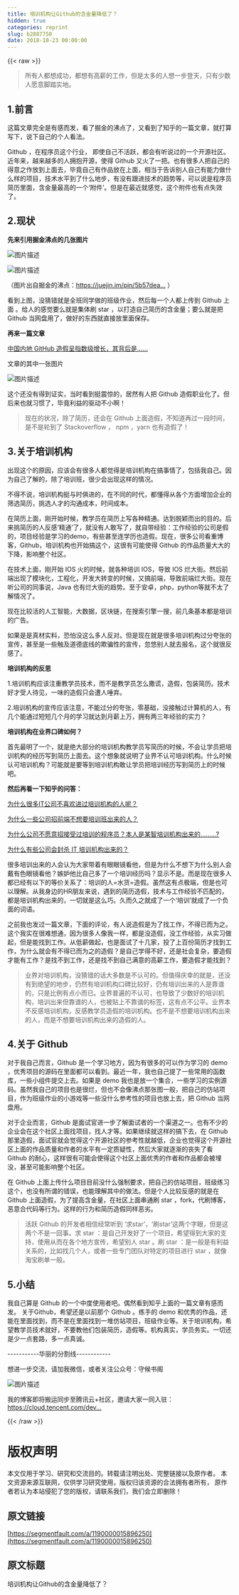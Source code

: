 ```yaml
---
title: 培训机构让Github的含金量降低了？
hidden: true
categories: reprint
slug: b2887750
date: 2018-10-23 00:00:00
---
```


{{< raw >}}

                    
<blockquote>所有人都想成功，都想有高薪的工作，但是太多的人想一步登天，只有少数人愿意脚踏实地。</blockquote>
<h2 id="articleHeader0">1.前言</h2>
<p>这篇文章完全是有感而发，看了掘金的沸点了，又看到了知乎的一篇文章，就打算写下，说下自己的个人看法。</p>
<p>Github ，在程序员这个行业， 即使自己不活跃，都会有听说过的一个开源社区。近年来，越来越多的人拥抱开源，使得 Github 又火了一把。也有很多人把自己的得意之作放到上面去，毕竟自己有作品放在上面，相当于告诉别人自己有能力做什么样的项目，技术水平到了什么地步，有没有跟进技术的趋势等，可以说是程序员简历里面，含金量最高的一个‘附件’。但是在最近就感觉，这个附件也有点失效了。</p>
<h2 id="articleHeader1">2.现状</h2>
<p><strong>先来引用掘金沸点的几张图片</strong></p>
<p><span class="img-wrap"><img src="https://static.alili.tech/img/bVbeRiR?w=2978&amp;h=1664" src="https://static.alili.tech/img/bVbeRiR?w=2978&amp;h=1664" alt="图片描述" title="图片描述" style="cursor: pointer; display: inline;"></span></p>
<p><span class="img-wrap"><img src="https://static.alili.tech/img/bVbeRiX?w=1255&amp;h=786" del-src="https://static.alili.tech/v-5bbf1b3b/global/img/squares.svg" alt="图片描述" title="图片描述" style="cursor: pointer;"></span></p>
<p>（图片出自掘金的沸点：<a href="https://juejin.im/pin/5b57dea05188257d2b78daaf" rel="nofollow noreferrer" target="_blank">https://juejin.im/pin/5b57dea...</a> ）</p>
<p>看到上图，没猜错就是全班同学做的班级作业，然后每一个人都上传到 Github 上面 。给人的感觉要么就是集体刷 star ，以打造自己简历的含金量；要么就是把 Github 当网盘用了，做好的东西就直接放里面保存。</p>
<p><strong>再来一篇文章</strong></p>
<p><a href="https://zhuanlan.zhihu.com/p/38791657" rel="nofollow noreferrer" target="_blank">中国内地 GitHub 造假呈指数级增长，其背后是……</a></p>
<p>文章的其中一张图片</p>
<p><span class="img-wrap"><img src="https://static.alili.tech/img/bVbeRiY?w=720&amp;h=808" del-src="https://static.alili.tech/v-5bbf1b3b/global/img/squares.svg" alt="图片描述" title="图片描述" style="cursor: pointer;"></span></p>
<p>这个还没有得到证实，当时看到挺震惊的，居然有人把 Github 造假职业化了。但后来也就习惯了，毕竟利益的驱动不小啊！</p>
<blockquote>现在的状况，除了简历，还会在 Github 上面造假，不知道再过一段时间，是不是轮到了 Stackoverflow ， npm ，yarn 也有造假了！</blockquote>
<h2 id="articleHeader2">3.关于培训机构</h2>
<p>出现这个的原因，应该会有很多人都觉得是培训机构在搞事情了，包括我自己。因为自己了解的，除了培训班，很少会出现这样的情况。</p>
<p>不得不说，培训机构挺与时俱进的，在不同的时代，都懂得从各个方面增加企业的筛选简历，挑选人才的沟通成本，时间成本。</p>
<p>在简历上面，刚开始时候，教学员在简历上写各种精通。达到脱颖而出的目的。后来挑简历的人反感‘精通’了，就没有人敢写了，就自带经验：工作经验的公司是假的，项目经验是学习的demo，有些甚至连学历也造假。现在，很多公司看重博客，Github，培训机构也开始搞这个，这很有可能使得 Github 的作品质量大大的下降，影响整个社区。</p>
<p>在技术上面，刚开始 IOS 火的时候，就各种培训 IOS，导致 IOS 烂大街。然后前端出现了模块化，工程化，开发大转变的时候，又搞前端，导致前端烂大街。现在听公司的同事说，Java 也有烂大街的趋势。至于安卓，php，python等就不太了解情况了。</p>
<p>现在比较活的人工智能，大数据，区块链，在搜索引擎一搜，前几条基本都是培训的广告。</p>
<p>如果是是真材实料，恐怕没这么多人反对。但是现在就是很多培训机构过分夸张的宣传，甚至是一些触及道德底线的欺骗性的宣传，忽悠别人就去报名，这个就很反感了。</p>
<p><strong>培训机构的反思</strong></p>
<p>1.培训机构应该注重教学员技术，而不是教学员怎么撒谎，造假，包装简历。技术好才受人待见，一味的造假只会遭人唾弃。</p>
<p>2.培训机构的宣传应该注意，不能过分的夸张，零基础，没接触过计算机的人，有几个能通过短短几个月的学习就达到月薪上万，拥有两三年经验的实力？</p>
<p><strong>培训机构在业界口碑如何？</strong></p>
<p>首先最明了一个，就是绝大部分的培训机构教学员写简历的时候，不会让学员把培训机构的经历写到简历上面去。这个想象就说明了业界不认可培训机构。什么时候认可培训机构？可能就是要等到培训机构敢让学员把培训经历写到简历上的时候吧。</p>
<p><strong>然后再看一下知乎的问答：</strong></p>
<p><a href="https://www.zhihu.com/question/47048874" rel="nofollow noreferrer" target="_blank">为什么很多IT公司不喜欢进过培训机构的人呢？</a></p>
<p><a href="https://www.zhihu.com/question/35737930" rel="nofollow noreferrer" target="_blank">为什么一些公司招前端不想要培训班出来的人？</a></p>
<p><a href="https://www.zhihu.com/question/30810999/answer/50057709" rel="nofollow noreferrer" target="_blank">为什么公司不愿意招接受过培训的程序员？本人是某智培训机构出来的………?</a></p>
<p><a href="https://www.zhihu.com/question/19760753" rel="nofollow noreferrer" target="_blank">为什么有些公司会封杀 IT 培训机构出来的？</a></p>
<p>很多培训出来的人会认为大家带着有眼眼镜看他，但是为什么不想下为什么别人会戴有色眼镜看他？嫉妒他比自己多了一个培训经历吗？显示不是。而是现在很多人都已经有以下的等价关系了：培训的人=水货=造假。虽然这有点极端，但是也可以理解。从我身边的HR朋友来说，遇到的简历造假，技术与工作经验不匹配的，都是培训机构出来的，一切就是这么巧。久而久之就成了一个‘培训’就成了一个负面的词语。</p>
<p>之前我也发过一篇文章，下面的评论，有人说造假是为了找工作，不得已而为之。这个我实在很难想通，因为很多人像我一样，都是没造假，没工作经验，从实习做起，但是能找到工作。从低薪做起，也是面试了十几家，投了上百份简历才找到工作，为什么就会有不得已而为之的造假？是自己学得不好，还是社会复杂，要造假才能有工作？是找不到工作，还是找不到自己满意的高薪工作，要造假才能找到？</p>
<blockquote>业界对培训机构，没猜错的话大多数是不认可的。但值得庆幸的就是，还没有到绝望的地步，仍然有培训机构口碑比较好，仍有培训出来的人是靠谱的，只是比例有点小而已。业界普遍的不认可，也导致了少数好的培训机构，培训出来但靠谱的人，也被贴上不靠谱的标签，这有点不公平。业界本不反感培训机构，反感教学员造假的培训机构。也不是不想要培训机构出来的人，而是不想要培训机构出来的造假的人。</blockquote>
<h2 id="articleHeader3">4.关于 Github</h2>
<p>对于我自己而言，Github 是一个学习地方，因为有很多的可以作为学习的 demo ，优秀项目的源码在里面都可以看到。最近一年，我也自己提了一些常用的函数库，一些小组件提交上去。如果是 demo 我也是放一个集合，一些学习的实例源码。虽然我自己的项目也是很烂，但也不会像沸点那张图一般，把自己的仿站项目，作为班级作业的小游戏等一些没什么参考性的项目也放上去，把 Github 当网盘用。</p>
<p>对于企业而言，Github 是面试官进一步了解面试者的一个渠道之一。也有不少的企业会在这个社区上面找项目，找人才等。如果继续就这样的搞下去，在 Github 那里造假，面试官就会觉得这个开源社区的参考性就越低，企业也觉得这个开源社区上面的作品质量和作者的水平有一定质疑性，然后大家就逐渐的丧失了看 Github 的耐心，这样很有可能会使得这个社区上面优秀的作者和作品都会被埋没，甚至可能影响整个社区。</p>
<p>在 Github 上面上传什么项目目前没什么强制要求，把自己的仿站项目，班级练习这个，也没有所谓的错误，也能理解其中的做法。但是个人比较反感的就是在 Github 上面造假，为了提高含金量，在社区上面串通刷 star ，fork，代刷博客，恶意合代码等行为。这样的行为和简历造假同样恶劣。</p>
<blockquote>活跃 Github 的开发者相信经常听到 ‘求star’，‘刷star’这两个字眼，但是这两个不是一回事。求 star ：是自己开发好了一个项目，希望得到大家的支持，使用从而在各个地方宣传，希望别人 star 。刷 star ：是一般是有利益关系的，比如找几个人，或者一些专门团队对特定的项目进行 star ，就像淘宝刷单一般。</blockquote>
<h2 id="articleHeader4">5.小结</h2>
<p>我自己算是 Github 的一个中度使用者吧。偶然看到知乎上面的一篇文章有感而发。 关于Github，希望还是以前那个 Github 。练手的 demo 和优秀的作品，还能在里面找到，而不是在里面找到一堆仿站项目，班级作业等。关于培训机构，希望教学员技术就好，不要教他们包装简历，造假等。机构真实，学员务实。一切还是少一点套路，多一点真诚。</p>
<p>-----------华丽的分割线------------</p>
<p>想进一步交流，请加我微信，或者关注公众号：守候书阁</p>
<p><span class="img-wrap"><img src="https://static.alili.tech/img/bVbeRiQ?w=300&amp;h=150" src="https://static.alili.tech/img/bVbeRiQ?w=300&amp;h=150" alt="图片描述" title="图片描述" style="cursor: pointer; display: inline;"></span></p>
<p>我的博客即将搬运同步至腾讯云+社区，邀请大家一同入驻：<a href="https://cloud.tencent.com/developer/support-plan?invite_code=3rsgjc8znlc0o" rel="nofollow noreferrer" target="_blank">https://cloud.tencent.com/dev...</a></p>

                
{{< /raw >}}

# 版权声明
本文仅用于学习、研究和交流目的。转载请注明出处、完整链接以及原作者。
本文资源来源互联网，仅供学习研究使用，版权归该资源的合法拥有者所有，
原作者若认为本站侵犯了您的版权，请联系我们，我们会立即删除！

## 原文链接
[https://segmentfault.com/a/1190000015896250](https://segmentfault.com/a/1190000015896250)

## 原文标题
培训机构让Github的含金量降低了？
